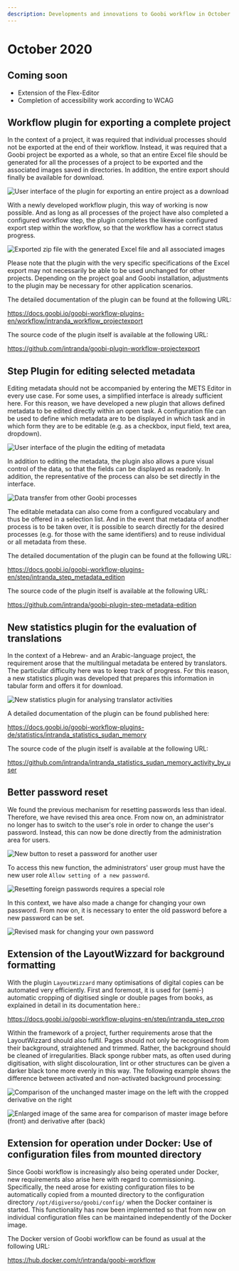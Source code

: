 ```yaml
---
description: Developments and innovations to Goobi workflow in October 2020
---
```


# October 2020

## Coming soon

- Extension of the Flex-Editor
- Completion of accessibility work according to WCAG

## Workflow plugin for exporting a complete project

In the context of a project, it was required that individual processes should not be exported at the end of their workflow. Instead, it was required that a Goobi project be exported as a whole, so that an entire Excel file should be generated for all the processes of a project to be exported and the associated images saved in directories. In addition, the entire export should finally be available for download.

![User interface of the plugin for exporting an entire project as a download](../.gitbook/assets/2010_export1_en.png)

With a newly developed workflow plugin, this way of working is now possible. And as long as all processes of the project have also completed a configured workflow step, the plugin completes the likewise configured export step within the workflow, so that the workflow has a correct status progress.

![Exported zip file with the generated Excel file and all associated images](../.gitbook/assets/2010_export2.png)

Please note that the plugin with the very specific specifications of the Excel export may not necessarily be able to be used unchanged for other projects. Depending on the project goal and Goobi installation, adjustments to the plugin may be necessary for other application scenarios.

The detailed documentation of the plugin can be found at the following URL:

https://docs.goobi.io/goobi-workflow-plugins-en/workflow/intranda_workflow_projectexport

The source code of the plugin itself is available at the following URL:

https://github.com/intranda/goobi-plugin-workflow-projectexport

## Step Plugin for editing selected metadata

Editing metadata should not be accompanied by entering the METS Editor in every use case. For some uses, a simplified interface is already sufficient here. For this reason, we have developed a new plugin that allows defined metadata to be edited directly within an open task. A configuration file can be used to define which metadata are to be displayed in which task and in which form they are to be editable (e.g. as a checkbox, input field, text area, dropdown).

![User interface of the plugin the editing of metadata](../.gitbook/assets/2010_metadata_edition1_en.png)

In addition to editing the metadata, the plugin also allows a pure visual control of the data, so that the fields can be displayed as readonly. In addition, the representative of the process can also be set directly in the interface.

![Data transfer from other Goobi processes](../.gitbook/assets/2010_metadata_edition2_en.png)

The editable metadata can also come from a configured vocabulary and thus be offered in a selection list. And in the event that metadata of another process is to be taken over, it is possible to search directly for the desired processes (e.g. for those with the same identifiers) and to reuse individual or all metadata from these.

The detailed documentation of the plugin can be found at the following URL:

https://docs.goobi.io/goobi-workflow-plugins-en/step/intranda_step_metadata_edition

The source code of the plugin itself is available at the following URL:

https://github.com/intranda/goobi-plugin-step-metadata-edition

## New statistics plugin for the evaluation of translations

In the context of a Hebrew- and an Arabic-language project, the requirement arose that the multilingual metadata be entered by translators. The particular difficulty here was to keep track of progress. For this reason, a new statistics plugin was developed that prepares this information in tabular form and offers it for download.

![New statistics plugin for analysing translator activities](../.gitbook/assets/2010_statistics_en.png)

A detailed documentation of the plugin can be found published here:

https://docs.goobi.io/goobi-workflow-plugins-de/statistics/intranda_statistics_sudan_memory

The source code of the plugin itself is available at the following URL:

https://github.com/intranda/intranda_statistics_sudan_memory_activity_by_user

## Better password reset

We found the previous mechanism for resetting passwords less than ideal. Therefore, we have revised this area once. From now on, an administrator no longer has to switch to the user's role in order to change the user's password. Instead, this can now be done directly from the administration area for users.

![New button to reset a password for another user](../.gitbook/assets/2010_changePassword1_en.png)

To access this new function, the administrators' user group must have the new user role `Allow setting of a new password`.

![Resetting foreign passwords requires a special role](../.gitbook/assets/2010_changePassword2_en.png)

In this context, we have also made a change for changing your own password. From now on, it is necessary to enter the old password before a new password can be set.

![Revised mask for changing your own password](../.gitbook/assets/2010_changePassword3_en.png)

## Extension of the LayoutWizzard for background formatting

With the plugin `LayoutWizzard` many optimisations of digital copies can be automated very efficiently. First and foremost, it is used for (semi-) automatic cropping of digitised single or double pages from books, as explained in detail in its documentation here.:

https://docs.goobi.io/goobi-workflow-plugins-en/step/intranda_step_crop

Within the framework of a project, further requirements arose that the LayoutWizzard should also fulfil. Pages should not only be recognised from their background, straightened and trimmed. Rather, the background should be cleaned of irregularities. Black sponge rubber mats, as often used during digitisation, with slight discolouration, lint or other structures can be given a darker black tone more evenly in this way. The following example shows the difference between activated and non-activated background processing:

![Comparison of the unchanged master image on the left with the cropped derivative on the right](../.gitbook/assets/2010_layoutwizzard1.png)

![Enlarged image of the same area for comparison of master image before (front) and derivative after (back)](../.gitbook/assets/2010_layoutwizzard2.png)

## Extension for operation under Docker: Use of configuration files from mounted directory

Since Goobi workflow is increasingly also being operated under Docker, new requirements also arise here with regard to commissioning. Specifically, the need arose for existing configuration files to be automatically copied from a mounted directory to the configuration directory `/opt/digiverso/goobi/config/` when the Docker container is started. This functionality has now been implemented so that from now on individual configuration files can be maintained independently of the Docker image.

The Docker version of Goobi workflow can be found as usual at the following URL:

https://hub.docker.com/r/intranda/goobi-workflow
